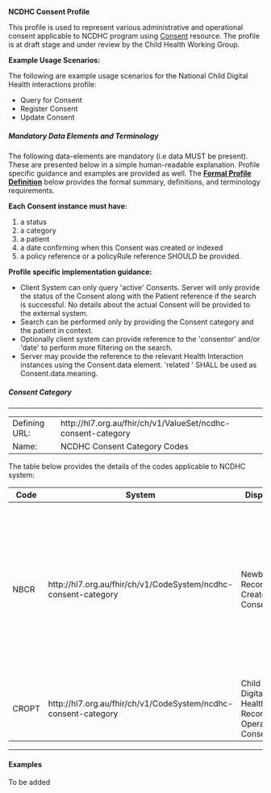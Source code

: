 **NCDHC Consent Profile**

This profile is used to represent various administrative and operational consent applicable to NCDHC program using [Consent] resource. The profile is at draft stage and under review by the Child Health Working Group. 

**Example Usage Scenarios:**

The following are example usage scenarios for the National Child Digital Health interactions
profile:

-   Query for Consent
-   Register Consent
-   Update Consent

##### Mandatory Data Elements and Terminology


The following data-elements are mandatory (i.e data MUST be present). These are presented below in a simple human-readable explanation.  Profile specific guidance and examples are provided as well.  The [**Formal Profile Definition**](#profile) below provides the  formal summary, definitions, and  terminology requirements.  

**Each Consent instance must have:**

1.  a status  
1.  a category
1.  a patient
1.  a date confirming when this Consent was created or indexed
1.  a policy reference or a policyRule reference SHOULD be provided.

**Profile specific implementation guidance:**

* Client System can only query 'active' Consents. Server will only provide the status of the Consent along with the Patient reference if the search is successful. No details about the actual Consent will be provided to the external system.
* Search can be performed only by providing the Consent category and the patient in context. 
* Optionally client system can provide reference to the 'consentor' and/or 'date' to perform more filtering on the search. 
* Server may provide the reference to the relevant Health Interaction instances using the Consent.data element. 'related ' SHALL be used as Consent.data.meaning.  


##### Consent Category
---
<table class="grid">  
  <tbody>
    <tr>
      <td>Defining URL:</td>  
	  <td>http://hl7.org.au/fhir/ch/v1/ValueSet/ncdhc-consent-category</td>		  
    </tr>
	<tr>
      <td>Name:</td> 
	  <td>NCDHC Consent Category Codes</td>  	  
    </tr>	
  </tbody>
</table>

The table below provides the details of the codes applicable to NCDHC system:
<table class="grid">
  <thead>
    <tr>
      <th>Code</th>
      <th>System</th>
      <th>Display</th>
      <th>Definition</th>	  
    </tr>
  </thead>
  <tbody>
    <tr>
      <td>NBCR</td>
      <td>http://hl7.org.au/fhir/ch/v1/CodeSystem/ncdhc-consent-category</td>
      <td>Newborn Record Create Consent</td>
      <td>Consent for the creation of a Child Health record on the birth of a child. This will be held against the person having the parental responsibility of the child at birth, typically the mother</td>	  
    </tr>
	<tr>
      <td>CROPT</td>
      <td>http://hl7.org.au/fhir/ch/v1/CodeSystem/ncdhc-consent-category</td>
      <td>Child Digital Health Record Operation Consent</td>
      <td>Consent for a child to have a operative child digital health record</td>	  
    </tr>
  </tbody>
</table>

---



#### Examples

To be added


[Consent]: http://hl7.org/fhir/STU3/consent.html
[extensible]: http://hl7.org/fhir/terminologies.html#extensible
[General Guidance Section]: definitions.html


